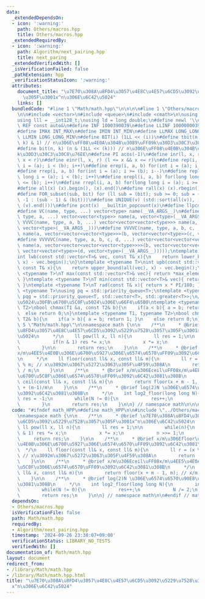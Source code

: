 ```yaml
---
data:
  _extendedDependsOn:
  - icon: ':warning:'
    path: Others/macros.hpp
    title: Others/macros.hpp
  _extendedRequiredBy:
  - icon: ':warning:'
    path: Algorithm/next_pairing.hpp
    title: next_paring
  _extendedVerifiedWith: []
  _isVerificationFailed: false
  _pathExtension: hpp
  _verificationStatusIcon: ':warning:'
  attributes:
    document_title: "\u7E70\u308A\u8FD4\u3057\u4E8C\u4E57\u6CD5\u3092\u5229\u7528\u3057\
      \u305F\u3001x^n\u306E\u6C42\u5024"
    links: []
  bundledCode: "#line 1 \"Math/math.hpp\"\n\n\n\n#line 1 \"Others/macros.hpp\"\n\n\
    \n\n#include <vector>\n#include <queue>\n#include <cmath>\n\nusing ll = long long;\n\
    using lll = __int128_t;\nusing ld = long double;\n#define newl '\\n'\n#define\
    \ REF const auto&\n#define INF 1000390039\n#define LLINF 1000000039000000039\n\
    #define IMAX INT_MAX\n#define IMIN INT_MIN\n#define LLMAX LONG_LONG_MAX\n#define\
    \ LLMIN LONG_LONG_MIN\n#define BIT(i) (1LL << (i))\n#define tbit(n, k) ((n >>\
    \ k) & 1) // n\u306E\uFF08\u4E0A\u304B\u3089\uFF09k\u30D3\u30C3\u30C8\u76EE\n\
    #define bit(n, k) (n & (1LL << (k))) // n\u306E\uFF08\u4E0B\u304B\u3089\uFF09\
    k\u30D3\u30C3\u30C8\u76EE\n#define PI acos(-1)\n#define inr(l, x, r) (l <= x &&\
    \ x < r)\n#define einr(l, x, r) (l <= x && x <= r)\n#define rep(i, a, b) for(int\
    \ i = (a); i < (b); i++)\n#define erep(i, a, b) for(int i = (a); i <= (b); i++)\n\
    #define rrep(i, a, b) for(int i = (a); i >= (b); i--)\n#define repl(i, a, b) for(long\
    \ long i = (a); i < (b); i++)\n#define erepl(i, a, b) for(long long i = (a); i\
    \ <= (b); i++)\n#define rrepl(i, a, b) for(long long i = (a); i >= (b); i--)\n\
    #define all(x) (x).begin(), (x).end()\n#define rall(x) (x).rbegin(), (x).rend()\n\
    #define FOR_subset(sub, bit) for (ll sub = (bit); sub >= 0; sub = (sub == 0 ?\
    \ -1 : (sub - 1) & (bit)))\n#define UNIQUE(v) (std::sort(all(v)), (v).erase(std::unique(all(v)),\
    \ (v).end()))\n#define pcnt(x) __builtin_popcount(x)\n#define llpcnt(x) __builtin_popcountll(x)\n\
    #define VC(name, type, ...) vector<type> name(__VA_ARGS__)\n#define VVC(name,\
    \ type, a, ...) vector<vector<type>> name(a, vector<type>(__VA_ARGS__))\n#define\
    \ VVVC(name, type, a, b, ...) vector<vector<vector<type>>> name(a, vector<vector<type>>(b,\
    \ vector<type>(__VA_ARGS__)))\n#define VVVVC(name, type, a, b, c, ...) vector<vector<vector<vector<type>>>>\
    \ name(a, vector<vector<vector<type>>>(b, vector<vector<type>>(c, vector<type>(__VA_ARGS__))))\n\
    #define VVVVVC(name, type, a, b, c, d, ...) vector<vector<vector<vector<vector<type>>>>>\
    \ name(a, vector<vector<vector<vector<type>>>>(b, vector<vector<vector<type>>>(c,\
    \ vector<vector<type>>(d, vector<type>(__VA_ARGS__)))));\ntemplate <typename T>\n\
    int lwb(const std::vector<T>& vec, const T& x){\n    return lower_bound(all(vec),\
    \ x) - vec.begin();\n}\ntemplate <typename T>\nint upb(const std::vector<T>& vec,\
    \ const T& x){\n    return upper_bound(all(vec), x) - vec.begin();\n}\ntemplate\
    \ <typename T>\nT max(const std::vector<T>& vec){ return *max_element(all(vec));\
    \ }\ntemplate <typename T>\nT min(const std::vector<T>& vec){ return *min_element(all(vec));\
    \ }\ntemplate <typename T>\nT rad(const T& x){ return x * PI/180; }\ntemplate\
    \ <typename T>\nusing pq = std::priority_queue<T>;\ntemplate <typename T>\nusing\
    \ pqg = std::priority_queue<T, std::vector<T>, std::greater<T>>;\n// \u6700\u5927\
    \u5024\u30FB\u6700\u5C0F\u5024\u306E\u66F4\u65B0\ntemplate <typename T1, typename\
    \ T2>\nbool chmax(T1 &a, const T2& b){\n    if(a < b){ a = b; return 1; }\n  \
    \  else return 0;\n}\ntemplate <typename T1, typename T2>\nbool chmin(T1 &a, const\
    \ T2& b){\n    if(a > b){ a = b; return 1; }\n    else return 0;\n}\n\n\n#line\
    \ 5 \"Math/math.hpp\"\n\nnamespace math {\n\n    /**\n     * @brief \u7E70\u308A\
    \u8FD4\u3057\u4E8C\u4E57\u6CD5\u3092\u5229\u7528\u3057\u305F\u3001x^n\u306E\u6C42\
    \u5024\n     */\n    ll pow(ll x, ll n){\n        ll res = 1;\n\n        while(n){\n\
    \            if(n & 1) res *= x;\n            x *= x;\n            n >>= 1;\n\
    \        }\n\n        return res;\n    }\n\n    /**\n     * @brief x/m\u306Efloor\uFF08\
    x/m\u4EE5\u4E0B\u306E\u6700\u5927\u306E\u6574\u6570\uFF09\u3092\u6C42\u3081\u308B\
    \n     */\n    ll floor(const ll& x, const ll& m){\n        ll r = (x % m + m)\
    \ % m; // x\u3092m\u3067\u5272\u3063\u305F\u4F59\u308A\n        return (x - r)\
    \ / m;\n    }\n\n    /**\n     * @brief x/m\u306Eceil\uFF08x/m\u4EE5\u4E0A\u306E\
    \u6700\u5C0F\u306E\u6574\u6570\uFF09\u3092\u6C42\u3081\u308B\n     */\n    ll\
    \ ceil(const ll& x, const ll& m){\n        return floor(x + m - 1, m); // x/m\
    \ + (m-1)/m\n    }\n\n    /**\n     * @brief log(2)N \u306E\u6574\u6570\u90E8\u5206\
    \u3092\u6C42\u3081\u308B\n     */\n    int log2_floor(long long N){\n        int\
    \ res = -1;\n        while(N != 0){\n            res++;\n            N /= 2;\n\
    \        }\n        return res;\n    }\n\n} // namespace math\n\n\n"
  code: "#ifndef math_HPP\n#define math_HPP\n\n#include \"../Others/macros.hpp\"\n\
    \nnamespace math {\n\n    /**\n     * @brief \u7E70\u308A\u8FD4\u3057\u4E8C\u4E57\
    \u6CD5\u3092\u5229\u7528\u3057\u305F\u3001x^n\u306E\u6C42\u5024\n     */\n   \
    \ ll pow(ll x, ll n){\n        ll res = 1;\n\n        while(n){\n            if(n\
    \ & 1) res *= x;\n            x *= x;\n            n >>= 1;\n        }\n\n   \
    \     return res;\n    }\n\n    /**\n     * @brief x/m\u306Efloor\uFF08x/m\u4EE5\
    \u4E0B\u306E\u6700\u5927\u306E\u6574\u6570\uFF09\u3092\u6C42\u3081\u308B\n   \
    \  */\n    ll floor(const ll& x, const ll& m){\n        ll r = (x % m + m) % m;\
    \ // x\u3092m\u3067\u5272\u3063\u305F\u4F59\u308A\n        return (x - r) / m;\n\
    \    }\n\n    /**\n     * @brief x/m\u306Eceil\uFF08x/m\u4EE5\u4E0A\u306E\u6700\
    \u5C0F\u306E\u6574\u6570\uFF09\u3092\u6C42\u3081\u308B\n     */\n    ll ceil(const\
    \ ll& x, const ll& m){\n        return floor(x + m - 1, m); // x/m + (m-1)/m\n\
    \    }\n\n    /**\n     * @brief log(2)N \u306E\u6574\u6570\u90E8\u5206\u3092\u6C42\
    \u3081\u308B\n     */\n    int log2_floor(long long N){\n        int res = -1;\n\
    \        while(N != 0){\n            res++;\n            N /= 2;\n        }\n\
    \        return res;\n    }\n\n} // namespace math\n\n#endif // math_HPP"
  dependsOn:
  - Others/macros.hpp
  isVerificationFile: false
  path: Math/math.hpp
  requiredBy:
  - Algorithm/next_pairing.hpp
  timestamp: '2024-09-26 23:38:07+09:00'
  verificationStatus: LIBRARY_NO_TESTS
  verifiedWith: []
documentation_of: Math/math.hpp
layout: document
redirect_from:
- /library/Math/math.hpp
- /library/Math/math.hpp.html
title: "\u7E70\u308A\u8FD4\u3057\u4E8C\u4E57\u6CD5\u3092\u5229\u7528\u3057\u305F\u3001\
  x^n\u306E\u6C42\u5024"
---
```

